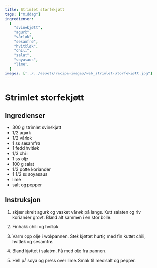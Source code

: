 ```yaml
---
title: Strimlet storfekjøtt
tags: ["middag"]
ingredienser:
  [
    "svinekjøtt",
    "agurk",
    "vårløk",
    "sesamfrø",
    "hvitkløk",
    "chili",
    "salat",
    "soyasaus",
    "lime",
  ]
images: ["../../assets/recipe-images/web_strimlet-storfekjøtt.jpg"]
---
```


# Strimlet storfekjøtt

## Ingredienser

- 300 g strimlet svinekjøtt
- 1/2 agurk
- 1/2 vårløk
- 1 ss sesamfrø
- 1 fedd hvitløk
- 1/3 chili
- 1 ss olje
- 100 g salat
- 1/3 potte koriander
- 1 1/2 ss soyasaus
- lime
- salt og pepper

## Instruksjon

1. skjær skrelt agurk og vasket vårløk på langs. Kutt salaten og riv koriander grovt. Bland alt sammen i en stor bolle.

2. Finhakk chili og hvitløk.

3. Varm opp olje i wokpannen. Stek kjøttet hurtig med fin kuttet chili, hvitløk og sesamfrø.

4. Bland kjøttet i salaten. Få med olje fra pannen,

5. Hell på soya og press over lime. Smak til med salt og pepper.

